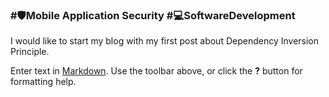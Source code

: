 ### #🛡️Mobile Application Security #💻SoftwareDevelopment
I would like to start my blog with my first post about Dependency Inversion Principle. 

Enter text in [Markdown](http://daringfireball.net/projects/markdown/). Use the toolbar above, or click the **?** button for formatting help.
